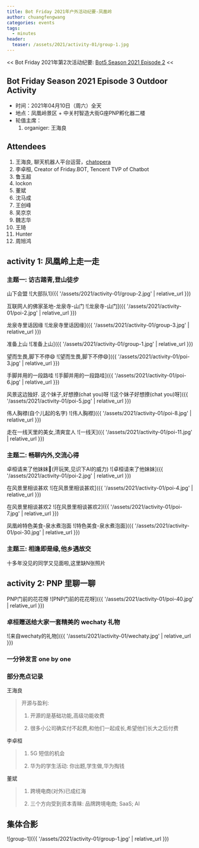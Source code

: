 ```yaml
---
title: Bot Friday 2021年户外活动纪要-凤凰岭
author: chuangfengwang
categories: events
tags:
  - minutes
header:
  teaser: /assets/2021/activity-01/group-1.jpg
---
```


<< Bot Friday 2021年第2次活动纪要: [Bot5 Season 2021 Episode 2](http://www.bot5.club/events/seminar-minutes-2021-02/) <<

## Bot Friday Season 2021 Episode 3 Outdoor Activity

- 时间：2021年04月10日（周六）全天
- 地点：凤凰岭景区 + 中关村智造大街G座PNP孵化器二楼
- 轮值主席：
    1. organiger: 王海良

## Attendees

1. 王海良, 聊天机器人平台运营，[chatopera](https://bot.chatopera.com)
1. 李卓桓, Creator of Friday.BOT, Tencent TVP of Chatbot
1. 鲁玉超
1. lockon
1. 董斌
1. 沈马成
1. 王创峰
1. 吴京京
1. 魏志华
1. 王琦
1. Hunter
1. 周旭鸿

## activity 1: 凤凰岭上走一走

### 主题一: 访古踏青,登山徒步

山下会盟
![大部队1]({{ '/assets/2021/activity-01/group-2.jpg' | relative_url }})

互联网人的佛家圣地-龙泉寺-山门
![龙泉寺-山门]({{ '/assets/2021/activity-01/poi-2.jpg' | relative_url }})

龙泉寺里话因缘
![龙泉寺里话因缘]({{ '/assets/2021/activity-01/group-3.jpg' | relative_url }})

准备上山
![准备上山]({{ '/assets/2021/activity-01/group-1.jpg' | relative_url }})

望而生畏,脚下不停😄
![望而生畏,脚下不停😄]({{ '/assets/2021/activity-01/poi-3.jpg' | relative_url }})

手脚并用的一段路哇
![手脚并用的一段路哇]({{ '/assets/2021/activity-01/poi-6.jpg' | relative_url }})

风景这边独好. 这个妹子,好想撩(chat you)呀
![这个妹子好想撩(chat you)呀]({{ '/assets/2021/activity-01/poi-5.jpg' | relative_url }})

伟人胸襟(自个儿起的名字)
![伟人胸襟]({{ '/assets/2021/activity-01/poi-8.jpg' | relative_url }})

走在一线天里的美女,清爽宜人
![一线天]({{ '/assets/2021/activity-01/poi-11.jpg' | relative_url }})

### 主题二: 畅聊内外,交流心得

卓桓请来了他妹妹🤭(开玩笑,见识下AI的威力)
![卓桓请来了他妹妹]({{ '/assets/2021/activity-01/poi-2.jpg' | relative_url }})

在风景里相谈甚欢
![在风景里相谈甚欢]({{ '/assets/2021/activity-01/poi-4.jpg' | relative_url }})

在风景里相谈甚欢2
![在风景里相谈甚欢2]({{ '/assets/2021/activity-01/poi-7.jpg' | relative_url }})

凤凰岭特色美食-泉水煮泡面
![特色美食-泉水煮泡面]({{ '/assets/2021/activity-01/poi-30.jpg' | relative_url }})

### 主题三: 相逢即是缘,他乡遇故交

十多年没见的同学又见面啦,这里缺N张照片

## activity 2: PNP 里聊一聊

PNP门前的花花呀
![PNP门前的花花呀]({{ '/assets/2021/activity-01/poi-40.jpg' | relative_url }})

### 卓桓赠送给大家一套精美的 wechaty 礼物
![来自wechaty的礼物]({{ '/assets/2021/activity-01/wechaty.jpg' | relative_url }})

### 一分钟发言 one by one

### 部分亮点记录

王海良
> 开源与盈利:
>
> 1. 开源的是基础功能,高级功能收费
>
> 2. 很多小公司确实付不起费,和他们一起成长,希望他们长大之后付费

李卓桓
>
> 1. 5G 短信的机会
>
> 1. 华为的学生活动: 你出题,学生做,华为掏钱

董斌
>
> 1. 跨境电商(对外)已成红海
>
> 1. 三个方向受到资本青睐: 品牌跨境电商; SaaS; AI

## 集体合影

![group-1]({{ '/assets/2021/activity-01/group-1.jpg' | relative_url }})
